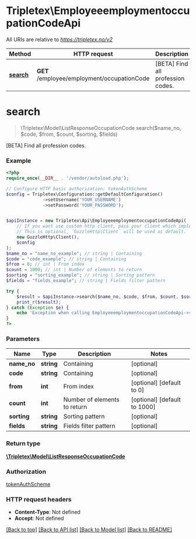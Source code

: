 # Tripletex\EmployeeemploymentoccupationCodeApi

All URIs are relative to *https://tripletex.no/v2*

Method | HTTP request | Description
------------- | ------------- | -------------
[**search**](EmployeeemploymentoccupationCodeApi.md#search) | **GET** /employee/employment/occupationCode | [BETA] Find all profession codes.


# **search**
> \Tripletex\Model\ListResponseOccupationCode search($name_no, $code, $from, $count, $sorting, $fields)

[BETA] Find all profession codes.



### Example
```php
<?php
require_once(__DIR__ . '/vendor/autoload.php');

// Configure HTTP basic authorization: tokenAuthScheme
$config = Tripletex\Configuration::getDefaultConfiguration()
              ->setUsername('YOUR_USERNAME')
              ->setPassword('YOUR_PASSWORD');


$apiInstance = new Tripletex\Api\EmployeeemploymentoccupationCodeApi(
    // If you want use custom http client, pass your client which implements `GuzzleHttp\ClientInterface`.
    // This is optional, `GuzzleHttp\Client` will be used as default.
    new GuzzleHttp\Client(),
    $config
);
$name_no = "name_no_example"; // string | Containing
$code = "code_example"; // string | Containing
$from = 0; // int | From index
$count = 1000; // int | Number of elements to return
$sorting = "sorting_example"; // string | Sorting pattern
$fields = "fields_example"; // string | Fields filter pattern

try {
    $result = $apiInstance->search($name_no, $code, $from, $count, $sorting, $fields);
    print_r($result);
} catch (Exception $e) {
    echo 'Exception when calling EmployeeemploymentoccupationCodeApi->search: ', $e->getMessage(), PHP_EOL;
}
?>
```

### Parameters

Name | Type | Description  | Notes
------------- | ------------- | ------------- | -------------
 **name_no** | **string**| Containing | [optional]
 **code** | **string**| Containing | [optional]
 **from** | **int**| From index | [optional] [default to 0]
 **count** | **int**| Number of elements to return | [optional] [default to 1000]
 **sorting** | **string**| Sorting pattern | [optional]
 **fields** | **string**| Fields filter pattern | [optional]

### Return type

[**\Tripletex\Model\ListResponseOccupationCode**](../Model/ListResponseOccupationCode.md)

### Authorization

[tokenAuthScheme](../../README.md#tokenAuthScheme)

### HTTP request headers

 - **Content-Type**: Not defined
 - **Accept**: Not defined

[[Back to top]](#) [[Back to API list]](../../README.md#documentation-for-api-endpoints) [[Back to Model list]](../../README.md#documentation-for-models) [[Back to README]](../../README.md)

